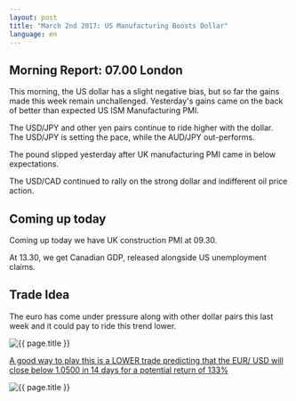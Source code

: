 ```yaml
---
layout: post
title: "March 2nd 2017: US Manufacturing Boosts Dollar"
language: en
---
```

## Morning Report: 07.00 London

This morning, the US dollar has a slight negative bias, but so far the gains made this week remain unchallenged. Yesterday's gains came on the back of better than expected US ISM Manufacturing PMI. 

The USD/JPY and other yen pairs continue to ride higher with the dollar. The USD/JPY is setting the pace, while the AUD/JPY out-performs. 

The pound slipped yesterday after UK manufacturing PMI came in below expectations.

The USD/CAD continued to rally on the strong dollar and indifferent oil price action.

## Coming up today

Coming up today we have UK construction PMI at 09.30. 

At 13.30, we get Canadian GDP, released alongside US unemployment claims.

## Trade Idea

The euro has come under pressure along with other dollar pairs this last week and it could pay to ride this trend lower.

<img class="post-image" src="{{ site.url }}/images/2017-03-02_07-51-01.jpg" alt="{{ page.title }}" title="{{ page.title }}">

<a href="%LINK%%?currency=GBP&market=major_pairs&duration_amount=14&duration_units=d&amount=10&amount_type=payout&expiry_type=duration&underlying=frxEURUSD&formname=higherlower&barrier=1.0500" target="_blank">A good way to play this is a LOWER trade predicting that the EUR/ USD will close below 1.0500 in 14 days for a potential return of 133%</a>

<img class="post-image" src="{{ site.url }}/images/2017-03-02_07-52-35.jpg" alt="{{ page.title }}" title="{{ page.title }}">